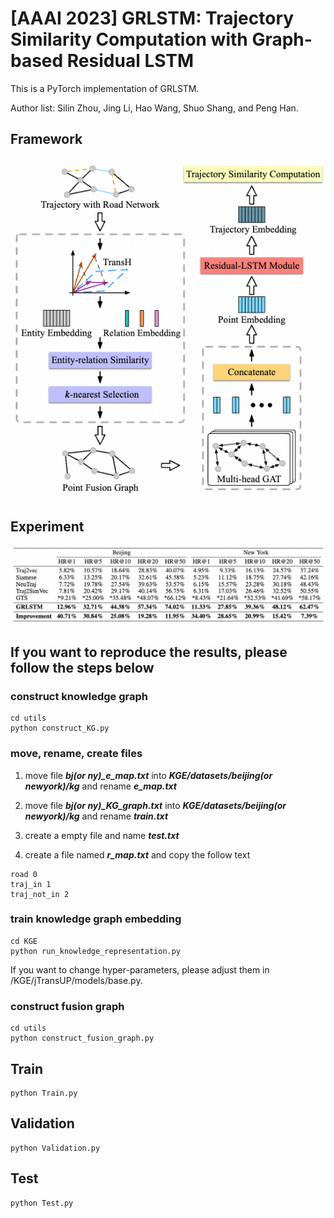 # [AAAI 2023] GRLSTM: Trajectory Similarity Computation with Graph-based Residual LSTM

This is a PyTorch implementation of GRLSTM.

Author list: Silin Zhou, Jing Li, Hao Wang, Shuo Shang, and Peng Han.

## Framework
<div align=center>
<img src="framework.png"/>
</div>

## Experiment
<div align=center>
<img src="exp.png"/>
</div>

## If you want to reproduce the results, please follow the steps below

### construct knowledge graph
```shell
cd utils
python construct_KG.py
```

### move, rename, create files
1. move file ***bj(or ny)_e_map.txt*** into ***KGE/datasets/beijing(or newyork)/kg*** and rename ***e_map.txt***

2. move file ***bj(or ny)_KG_graph.txt*** into ***KGE/datasets/beijing(or newyork)/kg*** and rename ***train.txt***

3. create a empty file and name ***test.txt***

4. create a file named ***r_map.txt*** and copy the follow text
```shell
road 0
traj_in 1
traj_not_in 2
```

### train knowledge graph embedding
```shell
cd KGE
python run_knowledge_representation.py
```
If you want to change hyper-parameters, please adjust them in /KGE/jTransUP/models/base.py.

### construct fusion graph
```shell
cd utils
python construct_fusion_graph.py
```

## Train
```shell
python Train.py
```

## Validation
```shell
python Validation.py
```

## Test
```shell
python Test.py
```

